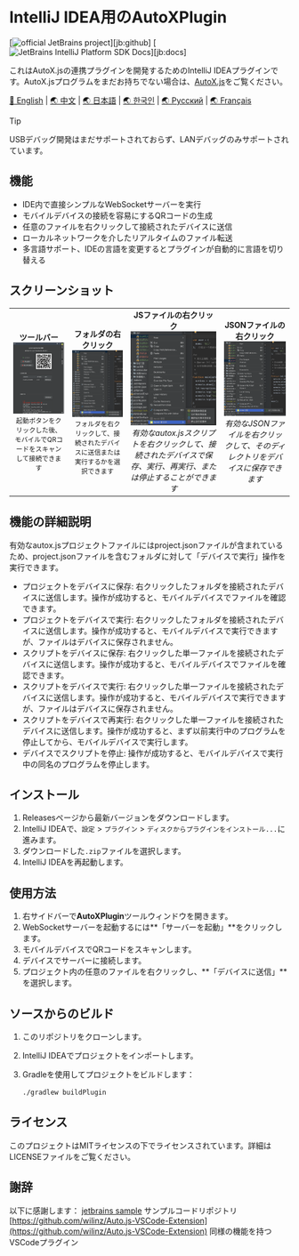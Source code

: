 # IntelliJ IDEA用のAutoXPlugin

[![official JetBrains project](https://jb.gg/badges/official-flat-square.svg)][jb:github]
[![JetBrains IntelliJ Platform SDK Docs](https://jb.gg/badges/docs.svg?style=flat-square)][jb:docs]

これはAutoX.jsの連携プラグインを開発するためのIntelliJ IDEAプラグインです。AutoX.jsプログラムをまだお持ちでない場合は、[AutoX.js](https://github.com/aiselp/AutoX)をご覧ください。

[🌟 English](README_en.md) | [🌏 中文](README.md) | [🌏 日本語](README_JP.md) | [🌏 한국인](README_ko.md) | [🌏 Русский](README_ru.md) | [🌏 Français](README_fr.md)
> [!TIP]
> USBデバッグ開発はまだサポートされておらず、LANデバッグのみサポートされています。

## 機能

- IDE内で直接シンプルなWebSocketサーバーを実行
- モバイルデバイスの接続を容易にするQRコードの生成
- 任意のファイルを右クリックして接続されたデバイスに送信
- ローカルネットワークを介したリアルタイムのファイル転送
- 多言語サポート、IDEの言語を変更するとプラグインが自動的に言語を切り替える

## スクリーンショット
<div align="center">
<table>
<tr>

<td align="center">
<b>ツールバー</b><br>
<img src="/img/%E6%88%AA%E5%B1%8F2025-04-03%2000.43.22.png" width="500" alt="ツールバー"><br>
<small>起動ボタンをクリックした後、モバイルでQRコードをスキャンして接続できます</small>
</td>
<td align="center">
<b>フォルダの右クリック</b><br>
<img src="img/%E6%88%AA%E5%B1%8F2025-04-02%2017.40.57.png" width="500" alt="フォルダの右クリック"><br>
<small>フォルダを右クリックして、接続されたデバイスに送信または実行するかを選択できます</small>
</td>
<td align="center">
<b>JSファイルの右クリック</b><br>
<img src="img/%E6%88%AA%E5%B1%8F2025-04-02%2017.40.39.png" width="500" alt="JSファイルの右クリック"><br>
<em>有効なautox.jsスクリプトを右クリックして、接続されたデバイスで保存、実行、再実行、または停止することができます</em>
</td>
<td align="center">
<b>JSONファイルの右クリック</b><br>
<img src="img/%E6%88%AA%E5%B1%8F2025-04-02%2017.41.36.png" width="500" alt="JSONファイルの右クリック"><br>
<em>有効なJSONファイルを右クリックして、そのディレクトリをデバイスに保存できます</em>
</td>
</tr>
</table>
</div>

## 機能の詳細説明

有効なautox.jsプロジェクトファイルにはproject.jsonファイルが含まれているため、project.jsonファイルを含むフォルダに対して「デバイスで実行」操作を実行できます。

- プロジェクトをデバイスに保存: 右クリックしたフォルダを接続されたデバイスに送信します。操作が成功すると、モバイルデバイスでファイルを確認できます。
- プロジェクトをデバイスで実行: 右クリックしたフォルダを接続されたデバイスに送信します。操作が成功すると、モバイルデバイスで実行できますが、ファイルはデバイスに保存されません。
- スクリプトをデバイスに保存: 右クリックした単一ファイルを接続されたデバイスに送信します。操作が成功すると、モバイルデバイスでファイルを確認できます。
- スクリプトをデバイスで実行: 右クリックした単一ファイルを接続されたデバイスに送信します。操作が成功すると、モバイルデバイスで実行できますが、ファイルはデバイスに保存されません。
- スクリプトをデバイスで再実行: 右クリックした単一ファイルを接続されたデバイスに送信します。操作が成功すると、まず以前実行中のプログラムを停止してから、モバイルデバイスで実行します。
- デバイスでスクリプトを停止: 操作が成功すると、モバイルデバイスで実行中の同名のプログラムを停止します。

## インストール

1. Releasesページから最新バージョンをダウンロードします。
2. IntelliJ IDEAで、`設定` > `プラグイン` > `ディスクからプラグインをインストール...`に進みます。
3. ダウンロードした`.zip`ファイルを選択します。
4. IntelliJ IDEAを再起動します。

## 使用方法

1. 右サイドバーで**AutoXPlugin**ツールウィンドウを開きます。
2. WebSocketサーバーを起動するには**「サーバーを起動」**をクリックします。
3. モバイルデバイスでQRコードをスキャンします。
4. デバイスでサーバーに接続します。
5. プロジェクト内の任意のファイルを右クリックし、**「デバイスに送信」**を選択します。

## ソースからのビルド

1. このリポジトリをクローンします。
2. IntelliJ IDEAでプロジェクトをインポートします。
3. Gradleを使用してプロジェクトをビルドします：

   ```bash
   ./gradlew buildPlugin
   ```

## ライセンス

このプロジェクトはMITライセンスの下でライセンスされています。詳細はLICENSEファイルをご覧ください。

## 謝辞

以下に感謝します：
[jetbrains sample](https://github.com/JetBrains/intellij-sdk-code-samples) サンプルコードリポジトリ
[https://github.com/wilinz/Auto.js-VSCode-Extension](https://github.com/wilinz/Auto.js-VSCode-Extension) 同様の機能を持つVSCodeプラグイン 
